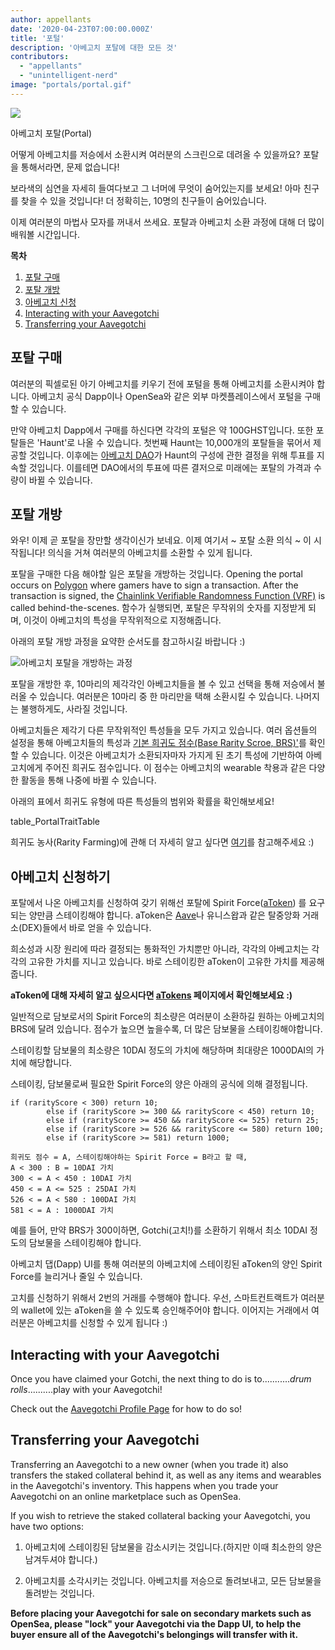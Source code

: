 ```yaml
---
author: appellants
date: '2020-04-23T07:00:00.000Z'
title: '포털'
description: '아베고치 포탈에 대한 모든 것'
contributors:
  - "appellants"
  - "unintelligent-nerd"
image: "portals/portal.gif"
---
```


<div class="headerImageContainer">
<img class="headerImage" src="/portals/portal.gif">
<p class="headerImageText">아베고치 포탈(Portal)</p>
</div>

어떻게 아베고치를 저승에서 소환시켜 여러분의 스크린으로 데려올 수 있을까요? 포탈을 통해서라면, 문제 없습니다!

보라색의 심연을 자세히 들여다보고 그 너머에 무엇이 숨어있는지를 보세요! 아마 친구를 찾을 수 있을 것입니다! 더 정확히는, 10명의 친구들이 숨어있습니다.

이제 여러분의 마법사 모자를 꺼내서 쓰세요. 포탈과 아베고치 소환 과정에 대해 더 많이 배워볼 시간입니다. 

<div class="contentsBox">

**목차**

<ol>
<li><a href=#buying-a-portal>포탈 구매</a></li>
<li><a href=#opening-your-portal>포탈 개방</a></li>
<li><a href=#claiming-an-aavegotchi>아베고치 신청</a></li>
<li><a href=#interacting-with-your-aavegotchi>Interacting with your Aavegotchi</a></li>
<li><a href=#transferring-your-aavegotchi>Transferring your Aavegotchi</a></li>
</ol>

</div>

## 포탈 구매

여러분의 픽셀로된 아기 아베고치를 키우기 전에 포털을 통해 아베고치를 소환시켜야 합니다. 아베고치 공식 Dapp이나 OpenSea와 같은 외부 마켓플레이스에서 포털을 구매할 수 있습니다.

만약 아베고치 Dapp에서 구매를 하신다면 각각의 포털은 약 100GHST입니다. 또한 포탈들은 'Haunt'로 나올 수 있습니다. 첫번째 Haunt는 10,000개의 포탈들을 묶어서 제공할 것입니다. 이후에는 [아베고치 DAO](/dao)가 Haunt의 구성에 관한 결정을 위해 투표를 지속할 것입니다. 이를테면 DAO에서의 투표에 따른 결저으로 미래에는 포탈의 가격과 수량이 바뀔 수 있습니다.


## 포탈 개방

와우! 이제 곧 포탈을 장만할 생각이신가 보네요. 이제 여기서 ~ 포탈 소환 의식 ~ 이 시작됩니다! 의식을 거쳐 여러분의 아베고치를 소환할 수 있게 됩니다.

포탈을 구매한 다음 해야할 일은 포탈을 개방하는 것입니다. Opening the portal occurs on [Polygon](/glossary#polygon) where gamers have to sign a transaction. After the transaction is signed, the [Chainlink Verifiable Randomness Function (VRF)](/glossary#chainlink-vrf) is called behind-the-scenes. 함수가 실행되면, 포탈은 무작위의 숫자를 지정받게 되며, 이것이 아베고치의 특성을 무작위적으로 지정해줍니다.

아래의 포탈 개방 과정을 요약한 순서도를 참고하시길 바랍니다 :)

<img class = "bodyImage" src = "/portals/opening-an-aavegotchi-portal.png" alt = "아베고치 포탈을 개방하는 과정" />

포탈을 개방한 후, 10마리의 제각각인 아베고치들을 볼 수 있고 선택을 통해 저승에서 불러올 수 있습니다. 여러분은 10마리 중 한 마리만을 택해 소환시킬 수 있습니다. 나머지는 불행하게도, 사라질 것입니다.

아베고치들은 제각기 다른 무작위적인 특성들을 모두 가지고 있습니다. 여러 옵션들의 설정을 통해 아베고치들의 특성과 [기본 희귀도 점수(Base Rarity Scroe, BRS)'](/rarity-farming#base-rarity-score)를 확인할 수 있습니다. 이것은 아베고치가 소환되자마자 가지게 된 초기 특성에 기반하여 아베고치에게 주어진 희귀도 점수입니다. 이 점수는 아베고치의 wearable 착용과 같은 다양한 활동을 통해 나중에 바뀔 수 있습니다.

아래의 표에서 희귀도 유형에 따른 특성들의 범위와 확률을 확인해보세요!

table_PortalTraitTable


희귀도 농사(Rarity Farming)에 관해 더 자세히 알고 싶다면 [여기](/rarity-farming)를 참고해주세요 :)


## 아베고치 신청하기

포탈에서 나온 아베고치를 신청하여 갖기 위해선 포탈에 Spirit Force([aToken](/atokens)) 를 요구되는 양만큼 스테이킹해야 합니다. aToken은 [Aave](https://aave.com/)나 유니스왑과 같은 탈중앙화 거래소(DEX)들에서 바로 얻을 수 있습니다.

희소성과 시장 원리에 따라 결정되는 통화적인 가치뿐만 아니라, 각각의 아베고치는 각각의 고유한 가치를 지니고 있습니다. 바로 스테이킹한 aToken이 고유한 가치를 제공해줍니다.

**aToken에 대해 자세히 알고 싶으시다면 [aTokens](/atokens) 페이지에서 확인해보세요 :)**

일반적으로 담보로서의 Spirit Force의 최소량은 여러분이 소환하길 원하는 아베고치의 BRS에 달려 있습니다. 점수가 높으면 높을수록, 더 많은 담보물을 스테이킹해야합니다.

스테이킹할 담보물의 최소량은 10DAI 정도의 가치에 해당하며 최대량은 1000DAI의 가치에 해당합니다.

스테이킹, 담보물로써 필요한 Spirit Force의 양은 아래의 공식에 의해 결정됩니다.

```
if (rarityScore < 300) return 10;
        else if (rarityScore >= 300 && rarityScore < 450) return 10;
        else if (rarityScore >= 450 && rarityScore <= 525) return 25;
        else if (rarityScore >= 526 && rarityScore <= 580) return 100;
        else if (rarityScore >= 581) return 1000;

희귀도 점수 = A, 스테이킹해야하는 Spirit Force = B라고 할 때,
A < 300 : B = 10DAI 가치
300 < = A < 450 : 10DAI 가치
450 < = A <= 525 : 25DAI 가치
526 < = A < 580 : 100DAI 가치
581 < = A : 1000DAI 가치
```

예를 들어, 만약 BRS가 300이하면, Gotchi(고치!)를 소환하기 위해서 최소 10DAI 정도의 담보물을 스테이킹해야 합니다.

아베고치 댑(Dapp) UI를 통해 여러분의 아베고치에 스테이킹된 aToken의 양인 Spirit Force를 늘리거나 줄일 수 있습니다.

고치를 신청하기 위해서 2번의 거래를 수행해야 합니다. 우선, 스마트컨트랙트가 여러분의 wallet에 있는 aToken을 쓸 수 있도록 승인해주어야 합니다. 이어지는 거래에서 여러분은 아베고치를 신청할 수 있게 됩니다 :)

## Interacting with your Aavegotchi

Once you have claimed your Gotchi, the next thing to do is to...........*drum rolls*..........play with your Aavegotchi!

Check out the [Aavegotchi Profile Page](/aavegotchi-profile) for how to do so!

## Transferring your Aavegotchi

Transferring an Aavegotchi to a new owner (when you trade it) also transfers the staked collateral behind it, as well as any items and wearables in the Aavegotchi's inventory. This happens when you trade your Aavegotchi on an online marketplace such as OpenSea.

If you wish to retrieve the staked collateral backing your Aavegotchi, you have two options:

1. 아베고치에 스테이킹된 담보물을 감소시키는 것입니다.(하지만 이때 최소한의 양은 남겨두셔야 합니다.)

2. 아베고치를 소각시키는 것입니다. 아베고치를 저승으로 돌려보내고,  모든 담보물을 돌려받는 것입니다.

**Before placing your Aavegotchi for sale on secondary markets such as OpenSea, please "lock" your Aavegotchi via the Dapp UI, to help the buyer ensure all of the Aavegotchi's belongings will transfer with it.**





